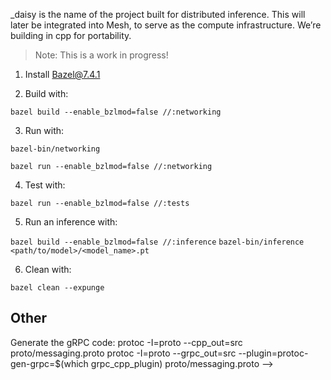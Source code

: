 _daisy is the name of the project built for distributed inference. This will later be integrated into Mesh, to serve as the compute infrastructure. We’re building in cpp for portability.

> Note: This is a work in progress!

1. Install Bazel@7.4.1

2. Build with:

`bazel build --enable_bzlmod=false //:networking`

3. Run with:

`bazel-bin/networking`

`bazel run --enable_bzlmod=false //:networking`

4. Test with:

`bazel run --enable_bzlmod=false //:tests`

5. Run an inference with:

`bazel build --enable_bzlmod=false //:inference`
`bazel-bin/inference <path/to/model>/<model_name>.pt`

6. Clean with:

`bazel clean --expunge `


## Other

Generate the gRPC code:
protoc -I=proto --cpp_out=src proto/messaging.proto
protoc -I=proto --grpc_out=src --plugin=protoc-gen-grpc=$(which grpc_cpp_plugin) proto/messaging.proto -->
